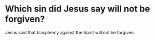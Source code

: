# Which sin did Jesus say will not be forgiven?

Jesus said that blasphemy against the Spirit will not be forgiven.
